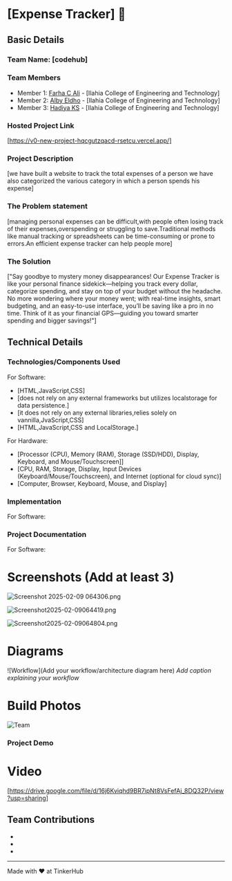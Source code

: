# [Expense Tracker] 🎯


## Basic Details
### Team Name: [codehub]


### Team Members
- Member 1: [Farha C Ali] - [Ilahia College of Engineering and Technology]
- Member 2: [Alby Eldho] - [Ilahia College of Engineering and Technology]
- Member 3: [Hadiya KS] - [Ilahia College of Engineering and Technology]

### Hosted Project Link
[https://v0-new-project-hqcgutzqacd-rsetcu.vercel.app/]

### Project Description
[we have built a website to track the total expenses of a person we have also categorized the various category in which a person spends his expense]

### The Problem statement
[managing personal expenses can be difficult,with people often losing track of their expenses,overspending or struggling to save.Traditional methods like manual tracking or spreadsheets can be time-consuming or prone to errors.An efficient expense tracker can help people more]


### The Solution
["Say goodbye to mystery money disappearances! Our Expense Tracker is like your personal finance sidekick—helping you track every dollar, categorize spending, and stay on top of your budget without the headache. No more wondering where your money went; with real-time insights, smart budgeting, and an easy-to-use interface, you’ll be saving like a pro in no time. Think of it as your financial GPS—guiding you toward smarter spending and bigger savings!"]
 
## Technical Details
### Technologies/Components Used
For Software:
- [HTML,JavaScript,CSS]
- [does not rely on any external frameworks but utilizes localstorage for data persistence.]
- [it does not rely on any external libraries,relies solely on vannilla,JvaScript,CSS]
- [HTML,JavaScript,CSS and LocalStorage.]

For Hardware:
- [Processor (CPU), Memory (RAM), Storage (SSD/HDD), Display, Keyboard, and Mouse/Touchscreen]]
- [CPU, RAM, Storage, Display, Input Devices (Keyboard/Mouse/Touchscreen), and Internet (optional for cloud sync)]
- [Computer, Browser, Keyboard, Mouse, and Display]

### Implementation
For Software:




### Project Documentation
For Software:

# Screenshots (Add at least 3)
![Screenshot 2025-02-09 064306.png](https://github.com/codehub123312446/expensetracker/blob/main/image1.png/Screenshot%202025-02-09%20064306.png)

![Screenshot2025-02-09064419.png](https://github.com/codehub123312446/expensetracker/blob/main/image1.png/Screenshot%202025-02-09%20064419.png)

![Screenshot2025-02-09064804.png](https://github.com/codehub123312446/expensetracker/blob/main/image1.png/Screenshot%202025-02-09%20064804.png)

# Diagrams
![Workflow](Add your workflow/architecture diagram here)
*Add caption explaining your workflow*





# Build Photos
![Team](https://github.com/codehub123312446/expensetracker/blob/main/image1.png/WhatsApp%20Image%202025-02-09%20at%2010.19.49%20AM.jpeg)




### Project Demo
# Video
[https://drive.google.com/file/d/16j6Kviqhd9BR7ipNt8VsFefAj_8DQ32P/view?usp=sharing]



## Team Contributions
- [Farha C Ali]: [HTML]
- [Alby Eldho]: [JavaScript]
- [Hadiya KS]: [CSS]

---
Made with ❤️ at TinkerHub